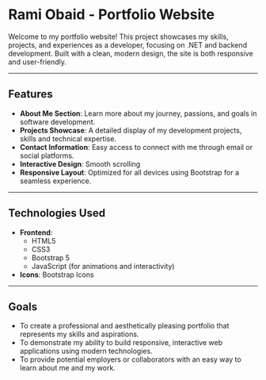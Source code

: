 # Rami Obaid - Portfolio Website

Welcome to my portfolio website! This project showcases my skills, projects, and experiences as a developer, focusing on .NET and backend development. Built with a clean, modern design, the site is both responsive and user-friendly.

---

## **Features**

- **About Me Section**: Learn more about my journey, passions, and goals in software development.
- **Projects Showcase**: A detailed display of my development projects, skills and technical expertise.
- **Contact Information**: Easy access to connect with me through email or social platforms.
- **Interactive Design**: Smooth scrolling
- **Responsive Layout**: Optimized for all devices using Bootstrap for a seamless experience.

---

## **Technologies Used**

- **Frontend**: 
  - HTML5
  - CSS3
  - Bootstrap 5
  - JavaScript (for animations and interactivity)
- **Icons**: Bootstrap Icons

---

## **Goals**

- To create a professional and aesthetically pleasing portfolio that represents my skills and aspirations.
- To demonstrate my ability to build responsive, interactive web applications using modern technologies.
- To provide potential employers or collaborators with an easy way to learn about me and my work.
